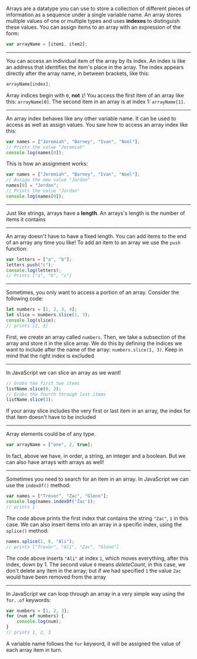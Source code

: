 Arrays are a datatype you can use to store a collection of different pieces of information as a sequence under a single variable name.
An array stores multiple values of one or multiple types and uses **indexes** to distinguish these values.
You can assign items to an array with an expression of the form:
```javascript
var arrayName = [item1, item2];
```

---

You can access an individual item of the array by its index.
An index is like an address that identifies the item's place in the array.
The index appears directly after the array name, in between brackets, like this:
```javascript
arrayName[index];
```
Array indices begin with `0`, **not** `1`! You access the first item of an array like this: `arrayName[0]`.
The second item in an array is at index 1: `arrayName[1]`.

---

An array index behaves like any other variable name.
It can be used to access as well as assign values.
You saw how to access an array index like this:
```javascript
var names = ["Jeremiah", "Barney", "Ivan", "Noel"];
// Prints the value "Jeremiah"
console.log(names[0]);
```
This is how an assignment works:
```javascript
var names = ["Jeremiah", "Barney", "Ivan", "Noel"];
// Assign the new value "Jordan"
names[0] = "Jordan";
// Prints the value "Jordan"
console.log(names[0]);
```

---

Just like strings, arrays have a **length**.
An arrays's length is the number of items it contains

---

An array doesn't have to have a fixed length.
You can add items to the end of an array any time you like!
To add an item to an array we use the `push` function:
```javascript
var letters = ["a", "b"];
letters.push("c");
console.log(letters);
// Prints ["a", "b", "c"]
```

---

Sometimes, you only want to access a portion of an array.
Consider the following code:
```javascript
let numbers = [1, 2, 3, 4];
let slice = numbers.slice(1, 3);
console.log(slice);
// prints [2, 3]
```
First, we create an array called `numbers`.
Then, we take a subsection of the array and store it in the slice array.
We do this by defining the indices we want to include after the name of the array: `numbers.slice(1, 3)`.
Keep in mind that the right index is excluded

---

In JavaScript we can slice an array as we want!
```javascript
// Grabs the first two items
listName.slice(0, 2);
// Grabs the fourth through last items
listName.slice(3);
```
If your array slice includes the very first or last item in an array, the index for that item doesn't have to be included

---

Array elements could be of any type.
```javascript
var arrayName = ["one", 2, true];
```
In fact, above we have, in order, a string, an integer and a boolean.
But we can also have arrays with arrays as well!

---

Sometimes you need to search for an item in an array.
In JavaScript we can use the `indexOf()` method:
```javascript
var names = ["Trevor", "Zac", "Glenn"];
console.log(names.indexOf('Zac'));
// prints 1
```
The code above prints the first index that contains the string `"Zac"`, `1` in this case.
We can also insert items into an array in a specific index, using the `splice()` method:
```javascript
names.splice(1, 0, "Ali");
// prints ["Trevor", "Ali", "Zac", "Glenn"]
```
The code above inserts `"Ali"` at index `1`, which moves everything, after this index, down by 1.
The second value `0` means _deleteCount_, in this case, we don't delete any item in the array; but if we had specified `1` the value `Zac` would have been removed from the array

---

In JavaScript we can loop through an array in a very simple way using the `for..of` keywords:
```javascript
var numbers = [1, 2, 3];
for (num of numbers) {
	console.log(num);
}
// prints 1, 2, 3 
```
A variable name follows the `for` keyword, it will be assigned the value of each array item in turn.
